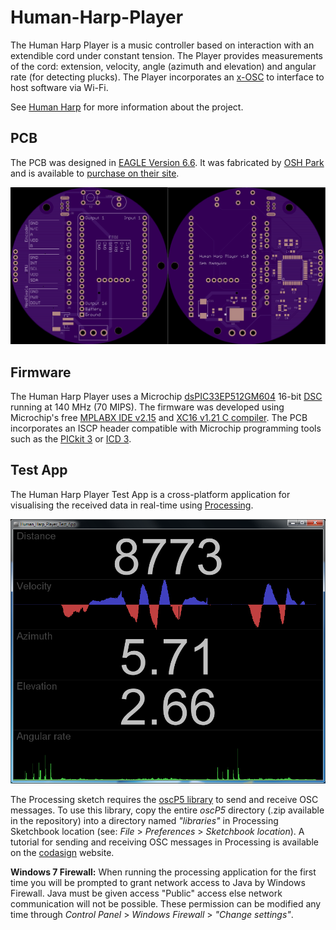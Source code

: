 Human-Harp-Player
=================

The Human Harp Player is a music controller based on interaction with an extendible cord under constant tension.  The Player provides measurements of the cord: extension, velocity, angle (azimuth and elevation) and angular rate (for detecting plucks).  The Player incorporates an [x-OSC](http://www.x-io.co.uk/x-osc/) to interface to host software via Wi-Fi.

See [Human Harp](http://humanharp.org/) for more information about the project.

PCB
---

The PCB was designed in [EAGLE Version 6.6](http://www.cadsoftusa.com/).  It was fabricated by [OSH Park](https://oshpark.com/) and is available to [purchase on their site](https://oshpark.com/shared_projects/F7BSWUvG).

<img src="https://raw.githubusercontent.com/xioTechnologies/Human-Harp-Player/master/PCB/OSH%20Park%20Preview.png"/>

Firmware
--------

The Human Harp Player uses a Microchip [dsPIC33EP512GM604](http://www.microchip.com/wwwproducts/Devices.aspx?product=dsPIC33EP512GM604) 16-bit [DSC](http://en.wikipedia.org/wiki/Digital_signal_controller) running at 140 MHz (70 MIPS).  The firmware was developed using Microchip's free [MPLABX IDE v2.15](http://www.microchip.com/pagehandler/en-us/family/mplabx/) and [XC16 v1.21 C compiler](http://www.microchip.com/pagehandler/en_us/devtools/mplabxc/).  The PCB incorporates an ISCP header compatible with Microchip programming tools such as the [PICkit 3](http://www.microchip.com/Developmenttools/ProductDetails.aspx?PartNO=PG164130) or [ICD 3](http://www.microchip.com/Developmenttools/ProductDetails.aspx?PartNO=DV164035).

Test App
--------

The Human Harp Player Test App is a cross-platform application for visualising the received data in real-time using [Processing](http://www.processing.org/).

<img src="https://raw.githubusercontent.com/xioTechnologies/Human-Harp-Player/master/Test%20App/Screenshot.png"/>

The Processing sketch requires the [oscP5 library](http://www.sojamo.de/libraries/oscP5/) to send and receive OSC messages.  To use this library, copy the entire *oscP5* directory (.zip available in the repository) into a directory named *"libraries"* in Processing Sketchbook location (see: *File* > *Preferences* > *Sketchbook location*).  A tutorial for sending and receiving OSC messages in Processing is available on the [codasign](http://learning.codasign.com/index.php?title=Sending_and_Receiving_OSC_Data_Using_Processing) website.

**Windows 7 Firewall:**  When running the processing application for the first time you will be prompted to grant network access to Java by Windows Firewall.  Java must be given access "Public" access else network communication will not be possible.  These permission can be modified any time through *Control Panel* > *Windows Firewall* > *"Change settings"*.
